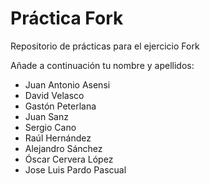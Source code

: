 ﻿# Práctica Fork
Repositorio de prácticas para el ejercicio Fork

Añade a continuación tu nombre y apellidos: 
+ Juan Antonio Asensi
+ David Velasco
+ Gastón Peterlana
+ Juan Sanz
+ Sergio Cano
+ Raúl Hernández
+ Alejandro Sánchez
+ Óscar Cervera López
+ Jose Luis Pardo Pascual
